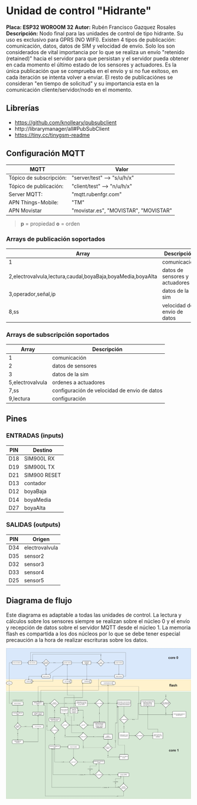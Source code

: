 # Unidad de control "Hidrante"

**Placa: ESP32 WOROOM 32**
**Autor:** Rubén Francisco Gazquez Rosales
**Descripción:** Nodo final para las unidades de control de tipo hidrante.
   Su uso es exclusivo para GPRS (NO WIFI).
   Existen 4 tipos de publicación: comunicación, datos, datos de SIM y velocidad de envío. Solo los
   son considerados de vital importancia por lo que se realiza un envío "retenido (retained)" hacia
   el servidor para que persistan y el servidor pueda obtener en cada momento el último estado de los
   sensores y actuadores. Es la única publicación que se comprueba en el envío y si no fue exitoso,
   en cada iteración se intenta volver a enviar.
   El resto de publicaciónes se consideran "en tiempo de solicitud" y su importancia esta en la 
   comunicación cliente/servidor/nodo en el momento.

## Librerías

- https://github.com/knolleary/pubsubclient
- http://librarymanager/all#PubSubClient
- https://tiny.cc/tinygsm-readme

## Configuración MQTT

| MQTT                    | Valor                                 |
| ----------------------- | ------------------------------------- |
| Tópico de subscripción: | "server/test" --> "s/u/h/x"           |
| Tópico de publicación:  | "client/test" --> "n/u/h/x"           |
| Server MQTT:            | "mqtt.rubenfgr.com"                   |
| APN Things-Mobile:      | "TM"                                  |
| APN Movistar            | "movistar.es", "MOVISTAR", "MOVISTAR" |

>**p** = propiedad
>**o** = orden

### Arrays de publicación soportados

| Array                                                       | Descripción                    |
| ----------------------------------------------------------- | ------------------------------ |
| 1                                                           | comunicación                   |
| 2,electrovalvula,lectura,caudal,boyaBaja,boyaMedia,boyaAlta | datos de sensores y actuadores |
| 3,operador,señal,ip                                         | datos de la sim                |
| 8,ss                                                        | velocidad de envio de datos    |

### Arrays de subscripción soportados

| Array            | Descripción                                  |
| ---------------- | -------------------------------------------- |
| 1                | comunicación                                 |
| 2                | datos de sensores                            |
| 3                | datos de la sim                              |
| 5,electrovalvula | ordenes a actuadores                         |
| 7,ss             | configuración de velocidad de envio de datos |
| 9,lectura        | configuración                                |

## Pines

### ENTRADAS (inputs)

| PIN | Destino      |
| --- | ------------ |
| D18 | SIM900L RX   |
| D19 | SIM900L TX   |
| D21 | SIM900 RESET |
| D13 | contador     |
| D12 | boyaBaja     |
| D14 | boyaMedia    |
| D27 | boyaAlta     |

### SALIDAS (outputs)

| PIN | Origen         |
| --- | -------------- |
| D34 | electrovalvula |
| D35 | sensor2        |
| D32 | sensor3        |
| D33 | sensor4        |
| D25 | sensor5        |

## Diagrama de flujo

Este diagrama es adaptable a todas las unidades de control. La lectura y cálculos sobre los sensores siempre se realizan sobre el núcleo 0 y el envío y recepción de datos sobre el servidor MQTT desde el núcleo 1. La memoria flash es compartida a los dos núcleos por lo que se debe tener especial precaución a la hora de realizar escrituras sobre los datos.

![Diagrama de flujo](cr4v-esp32-diagrama-de-flujo.jpg)